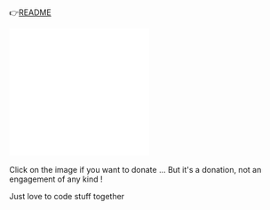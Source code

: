 👉[README](https://github.com/nazimboudeffa/nazimboudeffa/blob/main/README-more.md)

<a href="https://fr.tipeee.com/nazimboudeffa"><img width="50%" src="https://raw.githubusercontent.com/nazimboudeffa/assets2/main/tipeee/Tipeee_kit_Bouton_FR/GIF/BoutonTip_SoutenezMoi_Tipeee.gif"/></a>

<p>Click on the image if you want to donate ... But it's a donation, not an engagement of any kind !</p>
<p>Just love to code stuff together</p>

